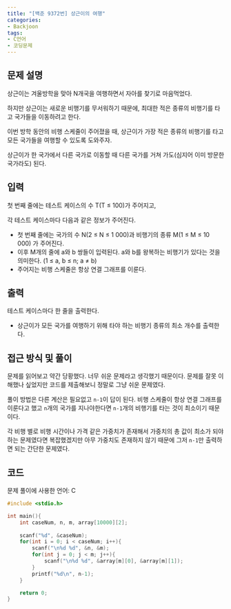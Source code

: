 ```yaml
---
title: "[백준 9372번] 상근이의 여행"
categories:
- Backjoon
tags:
- C언어
- 코딩문제
---
```


## 문제 설명

상근이는 겨울방학을 맞아 N개국을 여행하면서 자아를 찾기로 마음먹었다. 

하지만 상근이는 새로운 비행기를 무서워하기 때문에, 최대한 적은 종류의 비행기를 타고 국가들을 이동하려고 한다.

이번 방학 동안의 비행 스케줄이 주어졌을 때, 상근이가 가장 적은 종류의 비행기를 타고 모든 국가들을 여행할 수 있도록 도와주자.

상근이가 한 국가에서 다른 국가로 이동할 때 다른 국가를 거쳐 가도(심지어 이미 방문한 국가라도) 된다.

## 입력

첫 번째 줄에는 테스트 케이스의 수 T(T ≤ 100)가 주어지고,

각 테스트 케이스마다 다음과 같은 정보가 주어진다.

* 첫 번째 줄에는 국가의 수 N(2 ≤ N ≤ 1 000)과 비행기의 종류 M(1 ≤ M ≤ 10 000) 가 주어진다.
* 이후 M개의 줄에 a와 b 쌍들이 입력된다. a와 b를 왕복하는 비행기가 있다는 것을 의미한다. (1 ≤ a, b ≤ n; a ≠ b) 
* 주어지는 비행 스케줄은 항상 연결 그래프를 이룬다.

## 출력

테스트 케이스마다 한 줄을 출력한다.

* 상근이가 모든 국가를 여행하기 위해 타야 하는 비행기 종류의 최소 개수를 출력한다.

## 접근 방식 및 풀이

문제를 읽어보고 약간 당황했다. 너무 쉬운 문제라고 생각했기 때문이다. 문제를 잘못 이해했나 싶었지만 코드를 제출해보니 정말로 그냥 쉬운 문제였다.

풀이 방법은 다른 계산은 필요없고 `n-1`이 답이 된다. 비행 스케줄이 항상 연결 그래프를 이룬다고 했고 `n`개의 국가를 지나야한다면 `n-1`개의 비행기를 타는 것이 최소이기 때문이다.

각 비행 별로 비행 시간이나 가격 같은 가중치가 존재해서 가중치의 총 값이 최소가 되야하는 문제였다면 복잡했겠지만 아무 가중치도 존재하지 않기 때문에 그저 `n-1`만 출력하면 되는 간단한 문제였다.

## 코드
문제 풀이에 사용한 언어: C

``` c
#include <stdio.h>

int main(){
    int caseNum, n, m, array[10000][2];
    
    scanf("%d", &caseNum);
    for(int i = 0; i < caseNum; i++){
        scanf("\n%d %d", &n, &m);
        for(int j = 0; j < m; j++){
            scanf("\n%d %d", &array[m][0], &array[m][1]);
        }
        printf("%d\n", n-1);
    }

    return 0;
}
```
